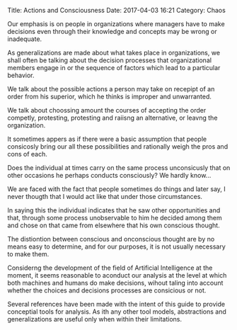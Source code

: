 Title: Actions and Consciousness
Date: 2017-04-03 16:21
Category: Chaos

Our emphasis is on people in organizations where managers have to make decisions even through their knowledge and concepts may be wrong or inadequate.

As generalizations are made about what takes place in organizations, we shall often be talking about the decision processes that organizational members engage in or the sequence of factors which lead to a particular behavior.

We talk about the possible actions a person may take on recepipt of an order from his superior, which he thinks is improper and unwarranted.

We talk about choossing amount the courses of accepting the order competly, protesting, protesting and raiisng an alternative, or leavng the organization.

It sometimes appers as if there were a basic assumption that people consicosly bring our all these possibilities and rationally weigh the pros and cons of each.

Does the individual at times carry on the same process unconsicusly that on other occasions he perhaps conducts consciously? We hardly know...

We are faced with the fact that people sometimes do things and later say, I never thougth that I would act like that under those circumstances.

In saying this the individual indicates that he saw other opportunities and that, through some process unobservable to him he decided among them and chose on that came from elsewhere that his own conscious thought.

The distiontion between conscious and onconscious thought are by no means easy to determine, and for our purposes, it is not usually necessary to make them.

Considerng the development of the field of Artificial Intelligence at the moment, it seems reasonable to aconduct our analysis at the level at which both machines and humans do make decisions, wihout taling into account whether the choices and decisions processes are consicious or not.

Several references have been made with the intent of this guide to provide conceptial tools for analysis. As ith any other tool models, abstractions and generalizations are useful only when within their limitations.
